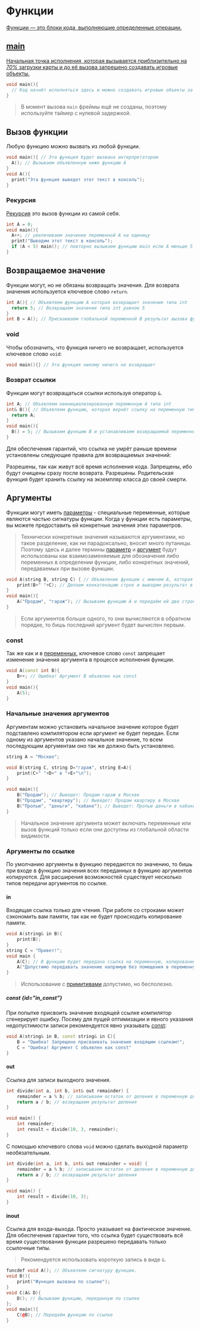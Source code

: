 <show-structure for="chapter,procedure" depth="3"/>

# Функции

<a href="https://www.angelcode.com/angelscript/sdk/docs/manual/doc_script_func.html"/>

Функции — это блоки кода, выполняющие определенные операции.

## main

Начальная точка исполнения, которая вызывается приблизительно на _70%_ загрузки карты и до её вызова запрещено
создавать игровые объекты.

```C++
void main(){
  // Код начнёт исполняться здесь и можно создавать игровые объекты за исключением фреймов.
}
```

> В момент вызова `main` фреймы ещё не созданы, поэтому используйте таймер с нулевой задержкой.

## Вызов функции

Любую функцию можно вызвать из любой функции.

```C++
void main(){ // Эта функция будет вызвана интерпретатором
  A(); // Вызываем объявленную ниже функцию A
}
void A(){
  print("Эта функция выведет этот текст в консоль");
}
```

### Рекурсия

[Рекурсия](https://w.wiki/9q4Z) это вызов функции из самой себя.

```C++
int A = 0;
void main(){
  A++; // увеличиваем значение переменной A на единицу
  print("Выводим этот текст в консоль");
  if (A < 5) main(); // повторно вызываем функцию main если A меньше 5
}
```

## Возвращаемое значение

Функции могут, но не обязаны возвращать значения. Для возврата значения используется ключевое слово `return`.

```C++
int A(){ // Объявляем функцию A которая возвращает значение типа int
  return 5; // Возвращаем значение типа int равное 5
}
int B = A(); // Присваиваем глобальной переменной B результат вызова функции A, тобишь 5
```

### void

Чтобы обозначить, что функция ничего не возвращает, используется ключевое слово `void`:

```C++
void main(){} // Эта функция никому ничего не возвращает
```

### Возврат ссылки

Функции могут возвращаться ссылки используя оператор `&`.

```C++
int A; // Объявляем неинициализированную переменную A типа int
int& B(){ // Объявляем функцию, которая вернёт ссылку на переменную типа int
  return A;
}
void main(){
  B() = 5; // Вызываем функцию B и устанавливаем возвращаемой переменной A значение 5
}
```

Для обеспечения гарантий, что ссылка не умрёт раньше времени установлены следующие правила для возвращаемых значений:

<deflist>
<def>
<title><a href="variable.md#global" /></title> Разрешены, так как живут всё время исполнения кода. 
</def>
<def>
<title><a href="variable.md#local" /></title> Запрещены, ибо будут очищены сразу после возврата. 
</def>
<def>
<title>Члены класса</title> Разрешены. Родительская функция будет хранить ссылку на экземпляр класса до своей смерти. 
</def>
</deflist>

## Аргументы

Функции могут иметь [параметры](https://w.wiki/9pwD) - специальные переменные, которые являются частью сигнатуры
функции. Когда у функции есть параметры, вы можете предоставить ей конкретные значения этих параметров.

> Технически конкретные значения называются аргументами, но такое разделение, как ни парадоксально, вносит много
> путаницы.
> Поэтому здесь и далее термины [параметр](https://w.wiki/9vig) и [аргумент](https://w.wiki/8NLF) будут использованы как
> взаимозаменяемые для обозначения либо переменных в определении функции, либо конкретных
> значений, передаваемых при вызове функции.

```C++
void A(string B, string C) { // Объявление функции с именем A, которая принимает две строки B и C
    print(B+" "+C); // Делаем конкатенацию строк и выводим результат в консоль
}
void main(){
    A("Продам", "гараж"); // Вызываем функцию A и передаём ей две строки аргументами
}
```

> Если аргументов больше одного, то они вычисляются в обратном порядке, то бишь последний аргумент будет вычислен
> первым.

### const

Так же как и в [переменных](variable.md#const), ключевое слово `const` запрещает
изменение значения аргумента в процессе исполнения функции.

```C++
void A(const int B){
    B++; // Ошибка! Аргумент B объявлен как const
}
void main(){
    A(5);
}
```

### Начальные значения аргументов

Аргументам можно установить начальное значение которое будет подставлено компилятором если аргумент не будет передан.
Если одному из аргументов указано начальное значение, то всем последующим аргументам оно так же должно быть установлено.

```C++
string A = "Москве";

void B(string C, string D="гараж", string E=A){
    print(C+" "+D+" в "+E+"\n");
}

void main(){
    B("Продам"); // Выведет: Продам гараж в Москве
    B("Продам", "квартиру"); // Выведет: Продам квартиру в Москве
    B("Пропью", "деньги", "кабаке"); // Выведет: Пропью деньги в кабаке
}
```

> Начальное значение аргумента может включать переменные или вызов функций только если они доступны из глобальной
> области видимости.

### Аргументы по ссылке

По умолчанию аргументы в функцию передаются по значению, то бишь при входе в функцию значения всех переданных в функцию
аргументов копируются. Для расширения возможностей существует несколько типов передачи аргументов по ссылке.

#### in

Входящая ссылка _только_ для чтения. При работе со строками может сэкономить вам памяти, так как не будет происходить
копирование памяти.

```C++
void A(string& in B){
    print(B);
}
string C = "Привет!";
void main {
    A(C); // В функцию будет передана ссылка на переменную, копирование памяти не произойдёт.
    A("Допустимо передавать значение напрямую без помещения в переменную");
}
```

> Использование с [примитивами](data-types.md#primitive) допустимо, но бесполезно.

##### const {id="in_const"}

При попытке присвоить значение входящей ссылке компилятор сгенерирует ошибку. Посему для пущей оптимизации и явного
указания недопустимости записи рекомендуется явно указывать [const](https://xgm.guru/p/ij/angelscript-function#const):

```C++
void A(string& in B, const string& in C){
    B = "Ошибка! Запрещено присваивать значение входящим ссылкам!";
    C = "Ошибка! Аргумент C объявлен как const"
}
```

#### out

Ссылка для записи выходного значения.

```C++
int divide(int a, int b, int& out remainder) {
    remainder = a % b; // записываем остаток от деления в переменную для выхода
    return a / b; // возвращаем результат деления
}

void main() {
    int remainder;
    int result = divide(10, 3, remainder);
}
```

С помощью ключевого слова `void` можно сделать выходной параметр необязательным.

```C++
int divide(int a, int b, int& out remainder = void) {
    remainder = a % b; // записываем остаток от деления в переменную для выхода
    return a / b; // возвращаем результат деления
}

void main() {
    int result = divide(10, 3);
}
```

#### inout

Ссылка для входа-выхода. Просто указывает на фактическое значение. Для обеспечения гарантии того, что ссылка будет
существовать всё время существования функции разрешено передавать только ссылочные типы.

> Рекомендуется использовать короткую запись в виде `&`.

```C++
funcdef void A(); // Объявляем сигнатуру функции.
void B(){
    print("Функция вызвана по ссылке");
}
void C(A& D){
    D(); // Вызываем функцию, переданную по ссылке
};
void main(){
    C(@B); // Передаём функцию по ссылке
}
```